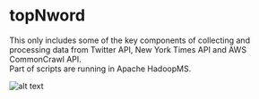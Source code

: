 # topNword
This only includes some of the key components of collecting and processing data from Twitter API, New York Times API and AWS CommonCrawl API. 
<br>Part of scripts are running in Apache HadoopMS.

![alt text](https://github.com/aboveyunhai/PersonalSite/blob/master/images/projects/topN-screenshot.png?raw=true)
